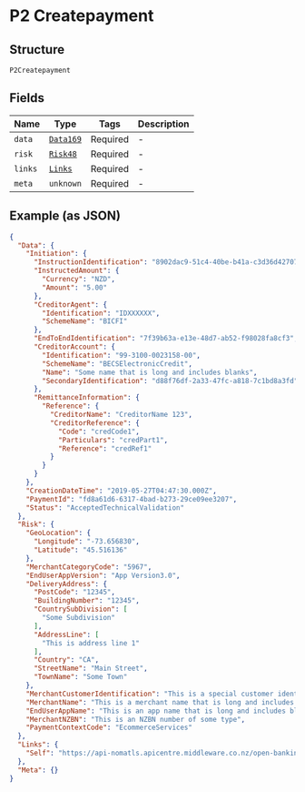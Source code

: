 
# P2 Createpayment

## Structure

`P2Createpayment`

## Fields

| Name | Type | Tags | Description |
|  --- | --- | --- | --- |
| `data` | [`Data169`](../../doc/models/data-169.md) | Required | - |
| `risk` | [`Risk48`](../../doc/models/risk-48.md) | Required | - |
| `links` | [`Links`](../../doc/models/links.md) | Required | - |
| `meta` | `unknown` | Required | - |

## Example (as JSON)

```json
{
  "Data": {
    "Initiation": {
      "InstructionIdentification": "8902dac9-51c4-40be-b41a-c3d36d42707c",
      "InstructedAmount": {
        "Currency": "NZD",
        "Amount": "5.00"
      },
      "CreditorAgent": {
        "Identification": "IDXXXXXX",
        "SchemeName": "BICFI"
      },
      "EndToEndIdentification": "7f39b63a-e13e-48d7-ab52-f98028fa8cf3",
      "CreditorAccount": {
        "Identification": "99-3100-0023158-00",
        "SchemeName": "BECSElectronicCredit",
        "Name": "Some name that is long and includes blanks",
        "SecondaryIdentification": "d88f76df-2a33-47fc-a818-7c1bd8a3fd"
      },
      "RemittanceInformation": {
        "Reference": {
          "CreditorName": "CreditorName 123",
          "CreditorReference": {
            "Code": "credCode1",
            "Particulars": "credPart1",
            "Reference": "credRef1"
          }
        }
      }
    },
    "CreationDateTime": "2019-05-27T04:47:30.000Z",
    "PaymentId": "fd8a61d6-6317-4bad-b273-29ce09ee3207",
    "Status": "AcceptedTechnicalValidation"
  },
  "Risk": {
    "GeoLocation": {
      "Longitude": "-73.656830",
      "Latitude": "45.516136"
    },
    "MerchantCategoryCode": "5967",
    "EndUserAppVersion": "App Version3.0",
    "DeliveryAddress": {
      "PostCode": "12345",
      "BuildingNumber": "12345",
      "CountrySubDivision": [
        "Some Subdivision"
      ],
      "AddressLine": [
        "This is address line 1"
      ],
      "Country": "CA",
      "StreetName": "Main Street",
      "TownName": "Some Town"
    },
    "MerchantCustomerIdentification": "This is a special customer identifier that is long and includes blanks",
    "MerchantName": "This is a merchant name that is long and includes blanks",
    "EndUserAppName": "This is an app name that is long and includes blanks",
    "MerchantNZBN": "This is an NZBN number of some type",
    "PaymentContextCode": "EcommerceServices"
  },
  "Links": {
    "Self": "https://api-nomatls.apicentre.middleware.co.nz/open-banking-nz/v1.0/payments/fd8a61d6-6317-4bad-b273-29ce09ee3207"
  },
  "Meta": {}
}
```

